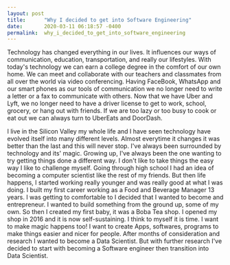 ```yaml
---
layout: post
title:      "Why I decided to get into Software Engineering"
date:       2020-03-11 06:18:57 -0400
permalink:  why_i_decided_to_get_into_software_engineering
---
```



Technology has changed everything in our lives. It influences our ways of communication, education, transportation, and really our lifestyles. With today's technology we can earn a college degree in the comfort of our own home.
We can meet and collaborate with our teachers and classmates from all over the world via video conferencing. Having FaceBook, WhatsApp and our smart phones as our tools of communication we no longer need to write a letter or a fax to communicate with others. Now that we have Uber and Lyft, we no longer need to have a driver license to get to work, school, grocery, or hang out with friends. If we are too lazy or too busy to cook or eat out we can always turn to UberEats and DoorDash. 

I live in the Silicon Valley my whole life and I have seen technology have evolved itself into many different levels. Almost everytime it changes it was better than the last and this will never stop. I've always been surrounded by technology and its' magic. Growing up, I've always been the one wanting to try getting things done a different way. 
I don't like to take things the easy way I like to challenge myself. Going through high school I had an idea of becoming a computer scientist like the rest of my friends. But then life happens, I started working really younger and was really good at what I was doing. I built my first career working as a Food and Beverage Manager 13 years. I was getting to comfortable to I decided that I wanted to become and entrepreneur. I wanted to build something from the ground up, some of my own. So then I created my first baby, it was a Boba Tea shop. I opened my shop in 2016 and it is now self-sustaining. I think to myself it is time. I want to make magic happens too! I want to create Apps, softwares, programs to make things easier and nicer for people. After months of consideration and research I wanted to become a Data Scientist. But with further research I've decided to start with becoming a Software engineer then transition into Data Scientist.




